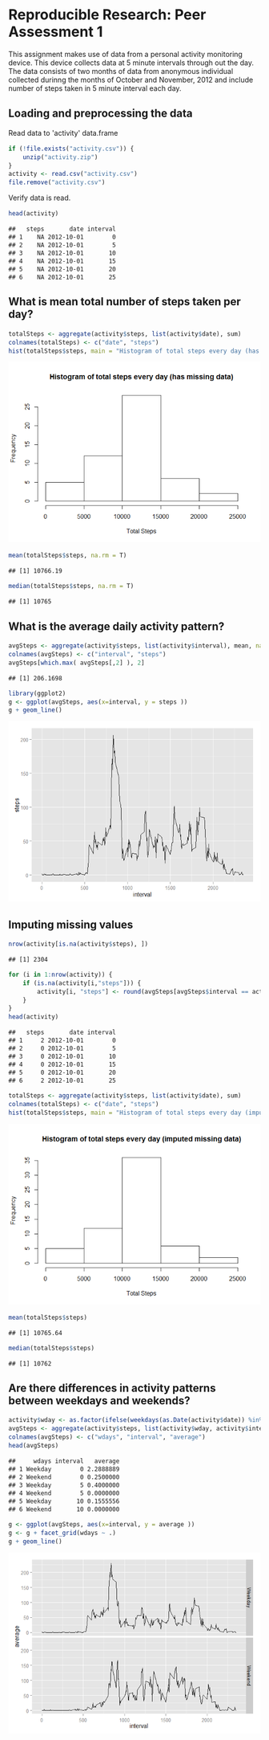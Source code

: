 # Reproducible Research: Peer Assessment 1

This assignment makes use of data from a personal activity monitoring device. This device collects data at 5 minute intervals through out the day. The data consists of two months of data from anonymous individual collected durinng the months of October and November, 2012 and include number of steps taken in 5 minute interval each day.

## Loading and preprocessing the data

Read data to 'activity' data.frame


```r
if (!file.exists("activity.csv")) {
    unzip("activity.zip")
}
activity <- read.csv("activity.csv")
file.remove("activity.csv")
```

Verify data is read.


```r
head(activity)
```

```
##   steps       date interval
## 1    NA 2012-10-01        0
## 2    NA 2012-10-01        5
## 3    NA 2012-10-01       10
## 4    NA 2012-10-01       15
## 5    NA 2012-10-01       20
## 6    NA 2012-10-01       25
```

## What is mean total number of steps taken per day?


```r
totalSteps <- aggregate(activity$steps, list(activity$date), sum)
colnames(totalSteps) <- c("date", "steps")
hist(totalSteps$steps, main = "Histogram of total steps every day (has missing data)", xlab = "Total Steps")
```

![](./PeerAssessment_1_files/figure-html/totalSteps-1.png) 

```r
mean(totalSteps$steps, na.rm = T)
```

```
## [1] 10766.19
```

```r
median(totalSteps$steps, na.rm = T)
```

```
## [1] 10765
```

## What is the average daily activity pattern?


```r
avgSteps <- aggregate(activity$steps, list(activity$interval), mean, na.rm=T)
colnames(avgSteps) <- c("interval", "steps")
avgSteps[which.max( avgSteps[,2] ), 2]
```

```
## [1] 206.1698
```

```r
library(ggplot2)
g <- ggplot(avgSteps, aes(x=interval, y = steps ))
g + geom_line()
```

![](./PeerAssessment_1_files/figure-html/averageDailySteps-1.png) 

## Imputing missing values


```r
nrow(activity[is.na(activity$steps), ])
```

```
## [1] 2304
```

```r
for (i in 1:nrow(activity)) { 
    if (is.na(activity[i,"steps"])) {
        activity[i, "steps"] <- round(avgSteps[avgSteps$interval == activity[i, "interval"], 2])
    }
}
head(activity)
```

```
##   steps       date interval
## 1     2 2012-10-01        0
## 2     0 2012-10-01        5
## 3     0 2012-10-01       10
## 4     0 2012-10-01       15
## 5     0 2012-10-01       20
## 6     2 2012-10-01       25
```



```r
totalSteps <- aggregate(activity$steps, list(activity$date), sum)
colnames(totalSteps) <- c("date", "steps")
hist(totalSteps$steps, main = "Histogram of total steps every day (imputed missing data)", xlab = "Total Steps")
```

![](./PeerAssessment_1_files/figure-html/totalStepsI-1.png) 

```r
mean(totalSteps$steps)
```

```
## [1] 10765.64
```

```r
median(totalSteps$steps)
```

```
## [1] 10762
```

## Are there differences in activity patterns between weekdays and weekends?


```r
activity$wday <- as.factor(ifelse(weekdays(as.Date(activity$date)) %in% c("Saturday","Sunday"), "Weekend", "Weekday"))
avgSteps <- aggregate(activity$steps, list(activity$wday, activity$interval), mean)
colnames(avgSteps) <- c("wdays", "interval", "average")
head(avgSteps)
```

```
##     wdays interval   average
## 1 Weekday        0 2.2888889
## 2 Weekend        0 0.2500000
## 3 Weekday        5 0.4000000
## 4 Weekend        5 0.0000000
## 5 Weekday       10 0.1555556
## 6 Weekend       10 0.0000000
```

```r
g <- ggplot(avgSteps, aes(x=interval, y = average ))
g <- g + facet_grid(wdays ~ .)
g + geom_line()
```

![](./PeerAssessment_1_files/figure-html/weekPattern-1.png) 
